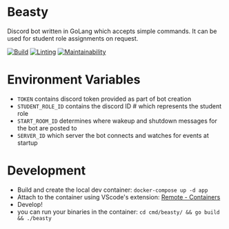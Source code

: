 # Beasty
Discord bot written in GoLang which accepts simple commands. It can be used for student role assignments on request.

[![Build](https://github.com/viu-csci-guild/discord-beasty-bot/actions/workflows/build.yaml/badge.svg)](https://github.com/viu-csci-guild/discord-beasty-bot/actions/workflows/build.yaml)
[![Linting](https://github.com/viu-csci-guild/discord-beasty-bot/actions/workflows/lint.yaml/badge.svg)](https://github.com/viu-csci-guild/discord-beasty-bot/actions/workflows/lint.yaml)
[![Maintainability](https://api.codeclimate.com/v1/badges/242bb98be3cb26be71d2/maintainability)](https://codeclimate.com/github/viu-csci-guild/discord-beasty-bot/maintainability)


# Environment Variables
- `TOKEN` contains discord token provided as part of bot creation
- `STUDENT_ROLE_ID` contains the discord ID # which represents the student role
- `START_ROOM_ID` determines where wakeup and shutdown messages for the bot are posted to
- `SERVER_ID` which server the bot connects and watches for events at startup

# Development
- Build and create the local dev container: `docker-compose up -d app`
- Attach to the container using VScode's extension: [Remote - Containers](https://marketplace.visualstudio.com/items?itemName=ms-vscode-remote.remote-containers)
- Develop!
- you can run your binaries in the container: `cd cmd/beasty/ && go build && ./beasty`
